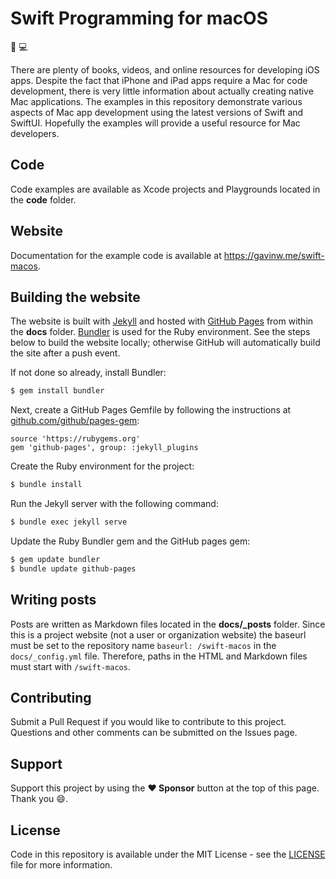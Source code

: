 # Swift Programming for macOS

:apple: :computer:

There are plenty of books, videos, and online resources for developing iOS apps. Despite the fact that iPhone and iPad apps require a Mac for code development, there is very little information about actually creating native Mac applications. The examples in this repository demonstrate various aspects of Mac app development using the latest versions of Swift and SwiftUI. Hopefully the examples will provide a useful resource for Mac developers.

## Code

Code examples are available as Xcode projects and Playgrounds located in the **code** folder.

## Website

Documentation for the example code is available at https://gavinw.me/swift-macos.

## Building the website

The website is built with [Jekyll](https://jekyllrb.com) and hosted with [GitHub Pages](https://pages.github.com) from within the **docs** folder. [Bundler](https://bundler.io) is used for the Ruby environment. See the steps below to build the website locally; otherwise GitHub will automatically build the site after a push event.

If not done so already, install Bundler:

```bash
$ gem install bundler
```

Next, create a GitHub Pages Gemfile by following the instructions at [github.com/github/pages-gem](https://github.com/github/pages-gem):

```
source 'https://rubygems.org'
gem 'github-pages', group: :jekyll_plugins
```

Create the Ruby environment for the project:

```bash
$ bundle install
```

Run the Jekyll server with the following command:

```bash
$ bundle exec jekyll serve
```

Update the Ruby Bundler gem and the GitHub pages gem:

```bash
$ gem update bundler
$ bundle update github-pages
```

## Writing posts

Posts are written as Markdown files located in the **docs/_posts** folder. Since this is a project website (not a user or organization website) the baseurl must be set to the repository name `baseurl: /swift-macos` in the `docs/_config.yml` file. Therefore, paths in the HTML and Markdown files must start with `/swift-macos`.

## Contributing

Submit a Pull Request if you would like to contribute to this project. Questions and other comments can be submitted on the Issues page.

## Support

Support this project by using the **:heart: Sponsor** button at the top of this page. Thank you :smile:.

## License

Code in this repository is available under the MIT License - see the [LICENSE](LICENSE) file for more information.

